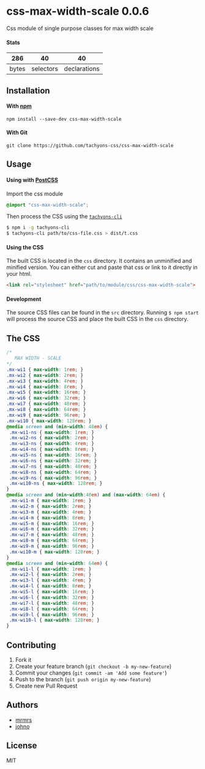 # css-max-width-scale 0.0.6

Css module of single purpose classes for max width scale

#### Stats

286 | 40 | 40
---|---|---
bytes | selectors | declarations

## Installation

#### With [npm](https://npmjs.com)

```
npm install --save-dev css-max-width-scale
```

#### With Git

```
git clone https://github.com/tachyons-css/css-max-width-scale
```

## Usage

#### Using with [PostCSS](https://github.com/postcss/postcss)

Import the css module

```css
@import "css-max-width-scale";
```

Then process the CSS using the [`tachyons-cli`](https://github.com/tachyons-css/tachyons-cli)

```sh
$ npm i -g tachyons-cli
$ tachyons-cli path/to/css-file.css > dist/t.css
```

#### Using the CSS

The built CSS is located in the `css` directory. It contains an unminified and minified version.
You can either cut and paste that css or link to it directly in your html.

```html
<link rel="stylesheet" href="path/to/module/css/css-max-width-scale">
```

#### Development

The source CSS files can be found in the `src` directory.
Running `$ npm start` will process the source CSS and place the built CSS in the `css` directory.

## The CSS

```css
/*
   MAX WIDTH - SCALE
*/
.mx-wi1 { max-width: 1rem; }
.mx-wi2 { max-width: 2rem; }
.mx-wi3 { max-width: 4rem; }
.mx-wi4 { max-width: 8rem; }
.mx-wi5 { max-width: 16rem; }
.mx-wi6 { max-width: 32rem; }
.mx-wi7 { max-width: 48rem; }
.mx-wi8 { max-width: 64rem; }
.mx-wi9 { max-width: 96rem; }
.mx-wi10 { max-width: 128rem; }
@media screen and (min-width: 48em) {
 .mx-wi1-ns { max-width: 1rem; }
 .mx-wi2-ns { max-width: 2rem; }
 .mx-wi3-ns { max-width: 4rem; }
 .mx-wi4-ns { max-width: 8rem; }
 .mx-wi5-ns { max-width: 16rem; }
 .mx-wi6-ns { max-width: 32rem; }
 .mx-wi7-ns { max-width: 48rem; }
 .mx-wi8-ns { max-width: 64rem; }
 .mx-wi9-ns { max-width: 96rem; }
 .mx-wi10-ns { max-width: 128rem; }
}
@media screen and (min-width:48em) and (max-width: 64em) {
 .mx-wi1-m { max-width: 1rem; }
 .mx-wi2-m { max-width: 2rem; }
 .mx-wi3-m { max-width: 4rem; }
 .mx-wi4-m { max-width: 8rem; }
 .mx-wi5-m { max-width: 16rem; }
 .mx-wi6-m { max-width: 32rem; }
 .mx-wi7-m { max-width: 48rem; }
 .mx-wi8-m { max-width: 64rem; }
 .mx-wi9-m { max-width: 96rem; }
 .mx-wi10-m { max-width: 128rem; }
}
@media screen and (min-width: 64em) {
 .mx-wi1-l { max-width: 1rem; }
 .mx-wi2-l { max-width: 2rem; }
 .mx-wi3-l { max-width: 4rem; }
 .mx-wi4-l { max-width: 8rem; }
 .mx-wi5-l { max-width: 16rem; }
 .mx-wi6-l { max-width: 32rem; }
 .mx-wi7-l { max-width: 48rem; }
 .mx-wi8-l { max-width: 64rem; }
 .mx-wi9-l { max-width: 96rem; }
 .mx-wi10-l { max-width: 128rem; }
}
```

## Contributing

1. Fork it
2. Create your feature branch (`git checkout -b my-new-feature`)
3. Commit your changes (`git commit -am 'Add some feature'`)
4. Push to the branch (`git push origin my-new-feature`)
5. Create new Pull Request

## Authors

* [mrmrs](http://mrmrs.io)
* [johno](http://johnotander.com)

## License

MIT

